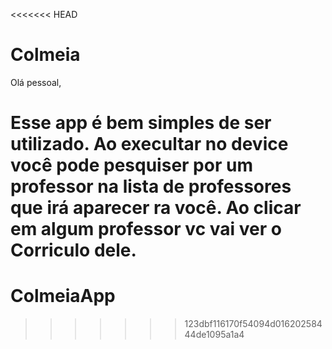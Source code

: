 <<<<<<< HEAD
# Colmeia

Olá pessoal,

Esse app é bem simples de ser utilizado.
Ao execultar no device você pode pesquiser por um professor na lista de professores que irá aparecer ra você.
Ao clicar em algum professor vc vai ver o Corriculo dele.
=======
# ColmeiaApp
>>>>>>> 123dbf116170f54094d01620258444de1095a1a4
